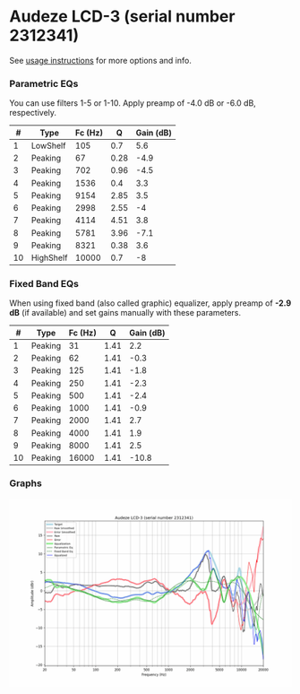 # Audeze LCD-3 (serial number 2312341)
See [usage instructions](https://github.com/jaakkopasanen/AutoEq#usage) for more options and info.

### Parametric EQs
You can use filters 1-5 or 1-10. Apply preamp of -4.0 dB or -6.0 dB, respectively.

|   # | Type      |   Fc (Hz) |    Q |   Gain (dB) |
|-----|-----------|-----------|------|-------------|
|   1 | LowShelf  |       105 | 0.7  |         5.6 |
|   2 | Peaking   |        67 | 0.28 |        -4.9 |
|   3 | Peaking   |       702 | 0.96 |        -4.5 |
|   4 | Peaking   |      1536 | 0.4  |         3.3 |
|   5 | Peaking   |      9154 | 2.85 |         3.5 |
|   6 | Peaking   |      2998 | 2.55 |        -4   |
|   7 | Peaking   |      4114 | 4.51 |         3.8 |
|   8 | Peaking   |      5781 | 3.96 |        -7.1 |
|   9 | Peaking   |      8321 | 0.38 |         3.6 |
|  10 | HighShelf |     10000 | 0.7  |        -8   |

### Fixed Band EQs
When using fixed band (also called graphic) equalizer, apply preamp of **-2.9 dB** (if available) and set gains manually with these parameters.

|   # | Type    |   Fc (Hz) |    Q |   Gain (dB) |
|-----|---------|-----------|------|-------------|
|   1 | Peaking |        31 | 1.41 |         2.2 |
|   2 | Peaking |        62 | 1.41 |        -0.3 |
|   3 | Peaking |       125 | 1.41 |        -1.8 |
|   4 | Peaking |       250 | 1.41 |        -2.3 |
|   5 | Peaking |       500 | 1.41 |        -2.4 |
|   6 | Peaking |      1000 | 1.41 |        -0.9 |
|   7 | Peaking |      2000 | 1.41 |         2.7 |
|   8 | Peaking |      4000 | 1.41 |         1.9 |
|   9 | Peaking |      8000 | 1.41 |         2.5 |
|  10 | Peaking |     16000 | 1.41 |       -10.8 |

### Graphs
![](./Audeze%20LCD-3%20(serial%20number%202312341).png)
